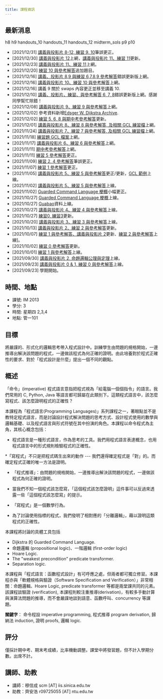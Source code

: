 ```yaml
---
title: 課程資訊
---
```

## 最新消息

h8
h9
handouts_10
handouts_11
handouts_12
midterm_sols
p9
p10

  * [2021/12/31] [講義與投影片 8-12, 練習 9, 10](pages/syllabus.html)筆誤更正。
  * [2021/12/30] [講義與投影片 12](pages/syllabus.html)上網，[講義與投影片 11、練習 11](pages/syllabus.html)更新。
  * [2021/12/23] [講義與投影片 11、練習 11](pages/syllabus.html)上網。
  * [2021/12/20] [練習 10 與參考解答](pages/syllabus.html)追加題目。
  * [2021/12/16] [講義、投影片 8,9 與練習 6,7,8,9 參考解答](pages/syllabus.html)錯誤更新版上網。
  * [2021/12/16] [講義與投影片 10、練習 10 與參考解答](pages/syllabus.html)上網。
  * [2021/12/16] 講義 9 關於 swaps 內容更正並移至講義 10.
  * [2021/12/10] [講義、投影片、練習、與參考解答 6, 7, 8](pages/syllabus.html)錯誤更新版上網。感謝同學幫忙除錯！
  * [2021/12/08] [講義與投影片 9、練習 9 與參考解答](pages/syllabus.html)上網。
  * [2021/12/02] 參考資料新增[Edsger W. Dijkstra Archive](pages/refs.html).
  * [2021/12/02] [練習 5, 6, 8 與期中考參考解答](pages/syllabus.html)更新。
  * [2021/12/01] [講義與投影片 8、練習 8 與參考解答, 及相關 GCL 練習檔](pages/syllabus.html)上網。
  * [2021/11/24] [講義與投影片 7、練習 7 與參考解答, 及相關 GCL 練習檔](pages/syllabus.html)上網。
  * [2021/11/18] [練習題 GCL 檔案](pages/syllabus.html)上網。
  * [2021/11/17] [講義與投影片 6、練習 6 與參考解答](pages/syllabus.html)上網。
  * [2021/11/11] [期中考參考解答](pages/syllabus.html)上網。
  * [2021/11/11] [練習 5 參考解答](pages/syllabus.html)更正。
  * [2021/11/09] [練習 2, 4 參考解答](pages/syllabus.html)筆誤更正。
  * [2021/11/07] [練習 1 參考解答](pages/syllabus.html)更正。
  * [2021/11/05] [講義與投影片 5、練習 5 與參考解答](pages/syllabus.html)更正/更新，[GCL 範例](pages/syllabus.html)上線。
  * [2021/11/02] [講義與投影片 5、練習 5 與參考解答](pages/syllabus.html)上線。
  * [2021/11/02] [Guarded Command Language 梗概](pages/syllabus.html)小幅更正。
  * [2021/10/27] [Guarded Command Language 梗概](pages/syllabus.html)上線。
  * [2021/10/27] [Guabao](pages/tools.html)資料上線。
  * [2021/10/27] [講義與投影片 4、練習 4 與參考解答](pages/syllabus.html)上線。
  * [2021/10/27] [練習0, 練習3](pages/syllabus.html)更新。
  * [2021/10/20] [講義與投影片 3、練習 3 與參考解答](pages/syllabus.html)上線。
  * [2021/10/13] [講義與投影片 2、練習 2 與參考解答](pages/syllabus.html)更新。
  * [2021/10/07] [練習 1 與參考解答、講義與投影片 2](pages/syllabus.html)更新、[練習 2 與參考解答](pages/syllabus.html)上線]。
  * [2021/10/02] [練習 0 參考解答](pages/syllabus.html)更新。
  * [2021/10/01] [練習 1 與參考解答](pages/syllabus.html)上線。
  * [2021/09/30] [講義與投影片 2, 命題邏輯公理與定理](pages/syllabus.html)上線。
  * [2021/09/23] [講義與投影片 0 & 1, 練習 0 與參考解答](pages/syllabus.html)上線。
  * [2021/09/23] 學期開始。

## 時間、地點

  * 課號: IM 2013
  * 學分: 3
  * 時間: 星期四 2,3,4
  * 地點: 管一101

## 目標

將嚴謹的、形式化的邏輯思考帶入程式設計中。訓練學生由問題的規格開始，一邊推導出解決該問題的程式，一邊做該程式為何正確的證明。由此培養對於程式正確性的要求、對於「程式設計是什麼」提出一個不同的觀點。

## 概述

「命令」(imperative) 程式語言意指把程式視為「給電腦一個個指令」的語言。我們常用的 C, Python, Java 等語言都可歸屬在此類別下。這類程式語言中，該怎麼寫程式、該怎麼證明程式的正確性？

本課程為「程式語言(Programming Languages)」系列課程之一，著眼點並不是教特定程式語言，而是討論設計程式解決問題的思考方式、設計程式使用的數學與邏輯基礎、以及程式語言與形式符號在其中扮演的角色。本課程以命令程式為主角，其核心概念包括：

 * 程式語言是一種形式語言，作為思考的工具。我們用程式語言表達概念，也用程式語言中的形式規則檢驗程式的正確性。


 *「寫程式」不只是把程式碼生出來的動作 --- 我們還得確定程式是「對」的。而確定程式正確的唯一方法是證明。

 * 「程式推導」：由問題的規格開始，一邊推導出解決該問題的程式，一邊做該程式為何正確的證明。

 * 當我們不知一個程式該怎麼寫，「這個程式該怎麼證明」這件事可以反過來透露一些「這個程式該怎麼寫」的提示。

 * 「寫程式」是一個數學行為。

 * 為了討論使用指標的程式，我們發明了相對應的「分離邏輯」，藉以證明這類程式的正確性。

本課程將討論的具體工具包括

 * Dijkstra 的 Guarded Command Language.
 * 命題邏輯 (propositional logic)、一階邏輯 (first-order logic)
 * Hoare Logic.
 * The "weakest precondition" predicate transformer.
 * Separation logic.

本課程與「程式語言：函數程式設計」有可呼應之處，但兩者都可獨立修習。本課程亦與「軟體規格與驗證（Software Specification and Verification）」非常相關：命題邏輯、Hoare Logic, predicate transformer 等都是兩堂課共同的元素。該課程談驗證 (verification), 本課程則較注重推導(derivation)，有較多手動計算與演算法問題的推導，而不會嚴謹地談到語意、函數呼叫、concurrency 等課題。

**關鍵字**： 命令程設 imperative programming, 程式推導 program derivation, 歸納法 induction, 證明 proofs, 邏輯 logic.

## 評分

僅採計期中考、期末考成績，比率機動調整。課堂中將發習題，但不計入學期分數。出席不計。

## 講師、助教

 * 講師：穆信成 scm [AT] iis.sinica.edu.tw
 * 助教：齊安浩 r09725055 [AT] ntu.edu.tw
